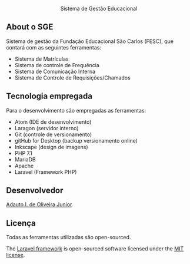 <p align="center">Sistema de Gestão Educacional</p>

## About o SGE

Sistema de gestão da Fundação Educacional São Carlos (FESC), que contará com as seguintes ferramentas:

- Sistema de Matrículas
- Sistema de controle de Frequência
- Sistema de Comunicação Interna
- Sistema de Controle de Requisições/Chamados


## Tecnologia empregada

Para o desenvolvimento são empregadas as ferramentas:

  - Atom (IDE de desenvolvimento)
  - Laragon (servidor interno)
  - Git (controle de versionamento)
  - gitHub for Desktop (backup versionamento online)
  - Inkscape (design de imagens)
  - PHP 7.1
  - MariaDB
  - Apache
  - Laravel (Framework PHP)

## Desenvolvedor

[Adauto I. de Oliveira Junior](http://adautonet.com).


## Licença
Todas as ferramentas utilizadas são open-sourced.

The [Laravel framework](http://laravel.com) is open-sourced software licensed under the [MIT license](http://opensource.org/licenses/MIT).
